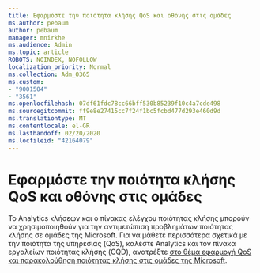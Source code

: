 ```yaml
---
title: Εφαρμόστε την ποιότητα κλήσης QoS και οθόνης στις ομάδες
ms.author: pebaum
author: pebaum
manager: mnirkhe
ms.audience: Admin
ms.topic: article
ROBOTS: NOINDEX, NOFOLLOW
localization_priority: Normal
ms.collection: Adm_O365
ms.custom:
- "9001504"
- "3561"
ms.openlocfilehash: 07df61fdc78cc66bff530b85239f10c4a7cde498
ms.sourcegitcommit: ff9e8e27415cc7f24f1bc5fcbd477d293e460d9d
ms.translationtype: MT
ms.contentlocale: el-GR
ms.lasthandoff: 02/20/2020
ms.locfileid: "42164079"
---
```

# <a name="implement-qos-and-monitor-call-quality-in-teams"></a>Εφαρμόστε την ποιότητα κλήσης QoS και οθόνης στις ομάδες

Το Analytics κλήσεων και ο πίνακας ελέγχου ποιότητας κλήσης μπορούν να χρησιμοποιηθούν για την αντιμετώπιση προβλημάτων ποιότητας κλήσης σε ομάδες της Microsoft. Για να μάθετε περισσότερα σχετικά με την ποιότητα της υπηρεσίας (QoS), καλέστε Analytics και τον πίνακα εργαλείων ποιότητας κλήσης (CQD), ανατρέξτε [στο θέμα εφαρμογή QoS και παρακολούθηση ποιότητας κλήσης στις ομάδες της Microsoft](https://docs.microsoft.com/en-us/microsoftteams/monitor-call-quality-qos). 
